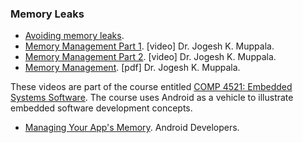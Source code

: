 ### Memory Leaks

  * [Avoiding memory leaks](http://android-developers.blogspot.com.es/2009/01/avoiding-memory-leaks.html).
  * [Memory Management Part 1](http://youtu.be/ftn8PO1D6As). [video] Dr. Jogesh K. Muppala.
  * [Memory Management Part 2](http://youtu.be/J0gpJ5UX3y8). [video] Dr. Jogesh K. Muppala.
  * [Memory Management](https://docs.google.com/viewer?a=v&pid=sites&srcid=ZGVmYXVsdGRvbWFpbnxoa3VzdGNvbXA0NTIxfGd4Ojc5MjNmZGMxNmY2MDQ5Mzc). [pdf] Dr. Jogesh K. Muppala.

These videos are part of the course entitled [COMP 4521: Embedded Systems Software](https://sites.google.com/site/hkustcomp4521/home). The course uses Android as a vehicle to illustrate embedded software development concepts.

  * [Managing Your App's Memory](http://developer.android.com/training/articles/memory.html). Android Developers.
